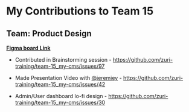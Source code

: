 # My Contributions to Team 15  

## Team: Product Design  

**[Figma board Link](https://www.figma.com/file/Uujc2NV7Sx6qOsWX9JYl0v/Team-15_My-cms?node-id=0%3A1)**

- Contributed in Brainstorming session - <https://github.com/zuri-training/team-15_my-cms/issues/97>

- Made Presentation Video with [@jeremiey](https://github.com/jeremiey) - <https://github.com/zuri-training/team-15_my-cms/issues/42>

- Admin/User dashboard lo-fi design - <https://github.com/zuri-training/team-15_my-cms/issues/30>
